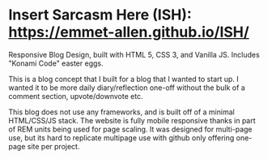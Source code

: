 # Insert Sarcasm Here (ISH): https://emmet-allen.github.io/ISH/
Responsive Blog Design, built with HTML 5, CSS 3, and Vanilla JS. Includes "Konami Code" easter eggs. 

This is a blog concept that I built for a blog that I wanted to start up. I wanted it to be more daily diary/reflection
one-off without the bulk of a comment section, upvote/downvote etc. 

This blog does not use any frameworks, and is built off of a minimal HTML/CSS/JS stack. The website is 
fully mobile responsive thanks in part of REM units being used for page scaling. It was designed for 
multi-page use, but its hard to replicate multipage use with github only offering one-page site per 
project.
